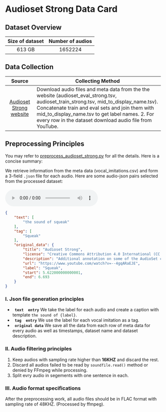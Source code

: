 # Audioset Strong Data Card
## Dataset Overview
|Size of dataset|Number of audios|
|:----:|:-----:|
|613 GB| 1652224|
## Data Collection

|Source|<center>Collecting Method<center>|
|:---------:|:--------|
| [Audioset Strong website](https://research.google.com/audioset/download_strong.html)  |Download audio files and meta data from the the website (audioset_eval_strong.tsv, audioset_train_strong.tsv, mid_to_display_name.tsv). Concatenate train and eval sets and join them with mid_to_display_name.tsv to get label names. 2. For every row in the dataset download audio file from YouTube.  <br>
## Preprocessing Principles

You may refer to [preprocess_audioset_strong.py](/data_preprocess/preprocess_audioset_strong.py) for all the details. Here is a concise summary:

We retrieve information
from the meta data (vocal_imitations.csv) and form a 3-field `.json` file for each audio. Here are some audio-json pairs selected from the processed dataset:


#### 
<audio id="audio" controls="controls" preload="yes">
      <source id="flac" src="1.flac">
</audio><br>

```json
{
    "text": [
        "the sound of squeak"
    ],
    "tag": [
        "Squeak"
    ],
    "original_data": {
        "title": "Audioset Strong",
        "license": "Creative Commons Attribution 4.0 International (CC BY 4.0)",
        "description": "Additional annotation on some of the AudioSet clips, this time using a procedure that instructed the annotators to mark every distinct sound event they perceived (complete annotation), and to indicate the start and end times of each event by dragging out a region on a spectrogram (\u201cstrong\u201d labeling).",
        "url": "https://www.youtube.com/watch?v=--4gqARaEJE",
        "label": "Squeak",
        "start": 5.622000000000001,
        "end": 6.693
    }
}
```




### I. Json file generation principles 
-  **` text  entry`** We take the label for each audio and create a caption with template `the sound of {label}`.
-  **` tag  entry`** We use the label for each vocal imitation as a tag.
-  **` original data`** We save all the data from each row of meta data for every audio as well as timestamps, dataset name and dataset description.

### II. Audio filtering principles
1. Keep audios with sampling rate higher than **16KHZ** and discard the rest.
2. Discard all audios failed to be read by `soundfile.read()` method or denied by FFmpeg while processing.
3. Split evry audio in segements with one sentence in each.
### III. Audio format specifications
After the preprocessing work, all audio files should be in FLAC format with sampling rate of 48KHZ. (Processed by ffmpeg).